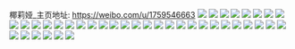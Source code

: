 椰莉娅_主页地址: https://weibo.com/u/1759546663 
![](https://wx4.sinaimg.cn/mw2000/68e08d27ly1h8o45okbifj21sy0u010x.jpg) 
![](https://wx4.sinaimg.cn/mw2000/68e08d27ly1h80rb9jrk0j20za0oq4k1.jpg) 
![](https://wx4.sinaimg.cn/mw2000/68e08d27ly1h7vlml9q6lj23401r0kjl.jpg) 
![](https://wx4.sinaimg.cn/mw2000/68e08d27ly1h7mflxadhpj20zo256kjl.jpg) 
![](https://wx4.sinaimg.cn/mw2000/68e08d27ly1h7ic8knwp0j20u0140dor.jpg) 
![](https://wx4.sinaimg.cn/mw2000/68e08d27ly1h7g2qcoikyj21400u0q9h.jpg) 
![](https://wx4.sinaimg.cn/mw2000/68e08d27ly1h7ff0yjnhlj20u0140ae5.jpg) 
![](https://wx4.sinaimg.cn/mw2000/68e08d27ly1h7ff0z7r2gj21400u0di7.jpg) 
![](https://wx4.sinaimg.cn/mw2000/68e08d27ly1h7ff0yc0upj21400u0dhw.jpg) 
![](https://wx4.sinaimg.cn/mw2000/68e08d27ly1h78a2460lxj21400u07bz.jpg) 
![](https://wx4.sinaimg.cn/mw2000/68e08d27ly1h70125w9chj20u0140q7a.jpg) 
![](https://wx4.sinaimg.cn/mw2000/68e08d27ly1h6tgdpg7hcj22c0340npg.jpg) 
![](https://wx4.sinaimg.cn/mw2000/68e08d27ly1h6tgdqr4blj22802yox6r.jpg) 
![](https://wx4.sinaimg.cn/mw2000/68e08d27ly1h6rvg8i4x9j20zo256x6p.jpg) 
![](https://wx4.sinaimg.cn/mw2000/68e08d27ly1h6rovl5xxgj20zg1batbs.jpg) 
![](https://wx4.sinaimg.cn/mw2000/68e08d27ly1h6pftopn4rj215v1537hd.jpg) 
![](https://wx4.sinaimg.cn/mw2000/68e08d27ly1h6l48rmj0uj20k00qojt0.jpg) 
![](https://wx4.sinaimg.cn/mw2000/68e08d27ly1h6l48reuwhj20c809wjrp.jpg) 
![](https://wx4.sinaimg.cn/mw2000/68e08d27ly1h6j67ry20tj20y80po41p.jpg) 
![](https://wx4.sinaimg.cn/mw2000/68e08d27ly1h6gqvwqau6j21400u0tgr.jpg) 
![](https://wx4.sinaimg.cn/mw2000/68e08d27ly1h6gqvx5snxj20u0140woo.jpg) 
![](https://wx4.sinaimg.cn/mw2000/68e08d27ly1h6bn8tkc1kj20u0141mza.jpg) 
![](https://wx4.sinaimg.cn/mw2000/68e08d27ly1h67f0omsp5j20zo25616q.jpg) 
![](https://wx4.sinaimg.cn/mw2000/68e08d27ly1h619excyhnj20u00u8dh4.jpg) 
![](https://wx4.sinaimg.cn/mw2000/68e08d27ly1h5or0suxm4j20u01fjagb.jpg) 
![](https://wx4.sinaimg.cn/mw2000/68e08d27ly1h5or0t2cu6j21dg0r2784.jpg) 
![](https://wx4.sinaimg.cn/mw2000/68e08d27ly1h5l9af1c6lj20u0108gt6.jpg) 
![](https://wx4.sinaimg.cn/mw2000/68e08d27ly1h5l9afbw6ej20u011iwlx.jpg) 
![](https://wx4.sinaimg.cn/mw2000/68e08d27ly1h5l9afn1jxj20u00yggrt.jpg) 
![](https://wx4.sinaimg.cn/mw2000/68e08d27ly1h5l9afxvzcj20u00vsdlm.jpg) 
![](https://wx4.sinaimg.cn/mw2000/68e08d27ly1h5i11hhf4lj22c0340npg.jpg) 
![](https://wx4.sinaimg.cn/mw2000/68e08d27ly1h5i11mnzkvj22732xh4qr.jpg) 
![](https://wx4.sinaimg.cn/mw2000/68e08d27ly1h51e1sr5hvj20u00u0dil.jpg) 
![](https://wx4.sinaimg.cn/mw2000/68e08d27ly1h4y7ta975uj20u01sythk.jpg) 
![](https://wx4.sinaimg.cn/mw2000/68e08d27ly1h4y2ld4wg0j20u0140tgh.jpg) 
![](https://wx4.sinaimg.cn/mw2000/68e08d27ly1h4lh7d2d9kj20wi0r941c.jpg) 
![](https://wx4.sinaimg.cn/mw2000/68e08d27ly1h4huwvw3eij20u011i10b.jpg) 
![](https://wx4.sinaimg.cn/mw2000/68e08d27ly1h40mwhiivqj20ku0kuq5o.jpg) 
![](https://wx4.sinaimg.cn/mw2000/68e08d27ly1h40mwhr8nqj20m80m8dk7.jpg) 
